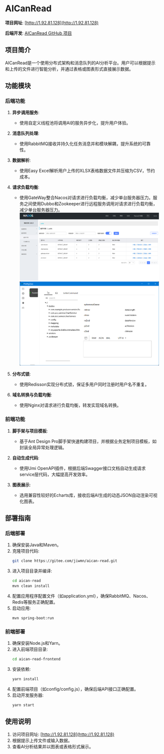 # AICanRead

**项目网址**: [http://1.92.81.128](http://1.92.81.128)

**后端开发**: [AICanRead GitHub 项目](https://gitee.com/jiwmn/aican-read)

## 项目简介

AICanRead是一个使用分布式架构和消息队列的AI分析平台。用户可以根据提示和上传的文件进行智能分析，并通过表格或图表形式直接展示数据。

## 功能模块

### 后端功能

1. **异步调用服务**:
   - 使用自定义线程池将调用AI的服务异步化，提升用户体验。

2. **消息队列处理**:
   - 使用RabbitMQ接收并持久化任务消息并和模块解耦，提升系统的可靠性。

3. **数据解析**:
   - 使用Easy Excel解析用户上传的XLSX表格数据文件并压缩为CSV，节约成本。

4. **请求负载均衡**:
   - 使用GateWay整合Nacos对请求进行负载均衡，减少单台服务器压力。服务之间使用Dubbo和Zookeeper进行远程服务调用对请求进行负载均衡，减少单台服务器压力。
![输入图片说明](Nacos/%E5%B1%8F%E5%B9%95%E6%88%AA%E5%9B%BE%202024-06-10%20102440.png)![输入图片说明](Nacos/QQ%E6%88%AA%E5%9B%BE20240610192334.png)
5. **分布式锁**:
   - 使用Redisson实现分布式锁，保证多用户同时注册时用户名不重复。

6. **域名转换与负载均衡**:
   - 使用Nginx对请求进行负载均衡，转发实现域名转换。

### 前端功能

1. **脚手架与项目模板**:
   - 基于Ant Design Pro脚手架快速构建项目，并根据业务定制项目模板，如封装全局异常处理逻辑。

2. **自动生成代码**:
   - 使用Umi OpenAPI插件，根据后端Swagger接口文档自动生成请求service层代码，大幅提高开发效率。

3. **图表展示**:
   - 选用兼容性较好的Echarts库，接收后端AI生成的动态JSON自动渲染可视化图表。

## 部署指南

### 后端部署

1. 确保安装Java和Maven。
2. 克隆项目代码:
   ```bash
   git clone https://gitee.com/jiwmn/aican-read.git
   ```
3. 进入项目目录并编译:
   ```bash
   cd aican-read
   mvn clean install
   ```
4. 配置应用程序配置文件（如application.yml），确保RabbitMQ、Nacos、Redis等服务正确配置。
5. 启动应用:
   ```bash
   mvn spring-boot:run
   ```

### 前端部署

1. 确保安装Node.js和Yarn。
2. 进入前端项目目录:
   ```bash
   cd aican-read-frontend
   ```
3. 安装依赖:
   ```bash
   yarn install
   ```
4. 配置前端项目（如config/config.js），确保后端API接口正确配置。
5. 启动开发服务器:
   ```bash
   yarn start
   ```

## 使用说明

1. 访问项目网址: [http://1.92.81.128](http://1.92.81.128)
2. 根据提示上传文件或输入数据。
3. 查看AI分析结果并以图表或表格形式展示。
